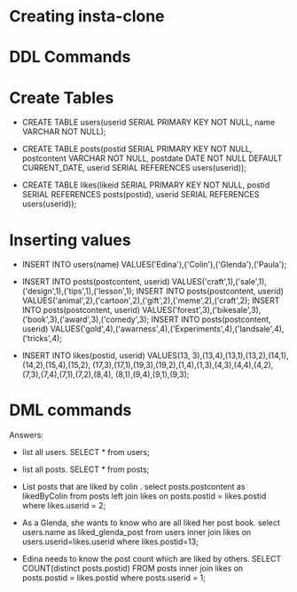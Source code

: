 # Creating insta-clone

# DDL Commands
# Create Tables


- CREATE TABLE users(userid SERIAL PRIMARY KEY NOT NULL, name VARCHAR NOT NULL);

- CREATE TABLE posts(postid SERIAL PRIMARY KEY NOT NULL, postcontent VARCHAR NOT NULL, postdate DATE NOT NULL DEFAULT CURRENT_DATE, userid SERIAL REFERENCES users(userid));

- CREATE TABLE likes(likeid SERIAL PRIMARY KEY NOT NULL, postid SERIAL REFERENCES posts(postid), userid SERIAL REFERENCES users(userid));

# Inserting values


- INSERT INTO users(name) VALUES('Edina'),('Colin'),('Glenda'),('Paula');

- INSERT INTO posts(postcontent, userid) VALUES('craft',1),('sale',1),('design',1),('tips',1),('lesson',1); INSERT INTO posts(postcontent, userid) VALUES('animal',2),('cartoon',2),('gift',2),('meme',2),('craft',2); INSERT INTO posts(postcontent, userid) VALUES('forest',3),('bikesale',3),('book',3),('award',3),('comedy',3); INSERT INTO posts(postcontent, userid) VALUES('gold',4),('awarness',4),('Experiments',4),('landsale',4),('tricks',4);

- INSERT INTO likes(postid, userid) VALUES(13, 3),(13,4),(13,1),(13,2),(14,1),(14,2),(15,4),(15,2), (17,3),(17,1),(19,3),(19,2),(1,4),(1,3),(4,3),(4,4),(4,2),(7,3),(7,4),(7,1),(7,2),(8,4), (8,1),(9,4),(9,1),(9,3);

# DML commands

Answers:

- list all users.
	SELECT * from users;

- list all posts.
	SELECT * from posts;

- List posts that are liked by colin .
	select posts.postcontent as likedByColin from posts left join likes on posts.postid = likes.postid where likes.userid = 2;


- As a Glenda, she wants to know who are all liked her post book. 
	select users.name as liked_glenda_post from users inner join likes on users.userid=likes.userid where likes.postid=13;


- Edina needs to know the post count which are liked by others. 
	SELECT COUNT(distinct posts.postid) FROM posts inner join likes on posts.postid = likes.postid where posts.userid = 1;
